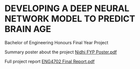 # DEVELOPING A DEEP NEURAL NETWORK MODEL TO PREDICT BRAIN AGE
Bachelor of Engineering Honours Final Year Project

Summary poster about the project
[Nidhi FYP Poster.pdf](https://github.com/nidhirw/EngineeringHonoursProject/files/11783963/Nidhi.FYP.Poster.pdf)

Full project report
[ENG4702 Final Report.pdf](https://github.com/nidhirw/EngineeringHonoursProject/files/11783965/ENG4702.Final.Report.pdf)
